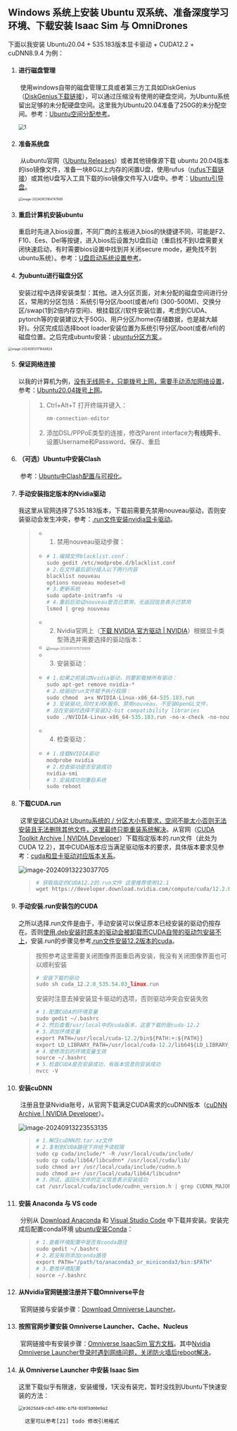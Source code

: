 ## Windows 系统上安装 Ubuntu 双系统、准备深度学习环境、下载安装 Isaac Sim 与 OmniDrones

下面以我安装 Ubuntu20.04 + 535.183版本显卡驱动 + CUDA12.2 + cuDNN8.9.4 为例：

1. #### **进行磁盘管理**

   ​		使用windows自带的磁盘管理工具或者第三方工具如DiskGenius（[DiskGenius下载链接][1]），可以通过压缩没有使用的硬盘空间，为Ubuntu系统留出足够的未分配硬盘空间。这里我为Ubuntu20.04准备了250G的未分配空间。参考：[Ubuntu空间分配参考][2]。

   <img src="pics/1.png" alt="1" style="zoom:80%;" />

2. #### **准备系统盘**

   ​		从ubuntu官网（[Ubuntu Releases][3]）或者其他镜像源下载 ubuntu 20.04版本的iso镜像文件，准备一块8G以上内存的闲置U盘，使用rufus（[rufus下载链接][4]）或其他U盘写入工具下载的iso镜像文件写入U盘中。参考：[Ubuntu引导盘][5]。

   <img src="pics/2.png" alt="image-20240913164747885" style="zoom:50%;" />

3. #### **重启计算机安装ubuntu**

   ​		重启时先进入bios设置，不同厂商的主板进入bios的快捷键不同，可能是F2、F10、Ees、Del等按键，进入bios后设置为U盘启动（重启找不到U盘需要关闭快速启动，有时需要bios设置中找到并关闭secure mode，避免找不到ubuntu系统）。参考：[U盘启动系统设置参考][6]。

4. #### **为ubuntu进行磁盘分区**

   ​		安装过程中选择安装类型：其他。进入分区页面，对未分配的磁盘空间进行分区，常用的分区包括：系统引导分区/boot(或者/efi) (300-500M)、交换分区/swap(1到2倍内存空间)、根挂载区/(软件安装位置，考虑到CUDA、pytorch等的安装建议大于50G)、用户分区/home(存储数据，也是越大越好)。分区完成后选择boot loader安装位置为系统引导分区/boot(或者/efi)的磁盘位置。之后完成ubuntu安装：[ubuntu分区方案 ][7]。

<img src="pics/3.png" alt="image-20240913171644824" style="zoom: 50%;" />

5. #### **保证网络连接**

   ​		以我的计算机为例，<u>没有无线网卡，只能拨号上网，需要手动添加网络设置</u>，参考：[Ubuntu20.04拨号上网][8]。

   > 1. Ctrl+Alt+T 打开终端并键入：
   >
   >    ```python
   >    nm-connection-editor
   >    ```
   >
   > 2. 添加DSL/PPPoE类型的连接，修改Parent interface为**有线网卡**、设置Username和Password、保存、重启

6. #### （可选）**Ubuntu中安装Clash**

   ​		参考：[Ubuntu中Clash配置与可视化][9]。

7. #### **手动安装指定版本的Nvidia驱动**

   ​		我这里从官网选择了535.183版本，下载前需要先禁用nouveau驱动，否则安装驱动会发生冲突，参考：[.run文件安装nvidia显卡驱动][10]。

   > - 1. 禁用nouveau驱动步骤：
   >
   > - ```python
   >   # 1.编辑文件blacklist.conf：
   >   sudo gedit /etc/modprobe.d/blacklist.conf	
   >   # 2.在文件最后部分插入以下两行内容
   >   blacklist nouveau
   >   options nouveau modeset=0
   >   # 3.更新系统
   >   sudo update-initramfs -u
   >   # 4.重启后验证nouveau是否已禁用，无返回信息表示已禁用
   >   lsmod | grep nouveau
   >   ```
   >
   > - 2. Nvidia官网上（[下载 NVIDIA 官方驱动 | NVIDIA][11]）根据显卡类型筛选并需要选择的驱动版本：
   >
   > - <img src="pics/4.png" alt="image-20240913175710808" style="zoom:50%;" />
   >
   > - 3. 安装驱动：
   >
   > - ```python
   >   # 1.如果之前装过Nvidia驱动，则要卸载掉所有驱动：
   >   sudo apt-get remove nvidia-*  
   >   # 2.给驱动run文件赋予执行权限：
   >   sudo chmod  a+x NVIDIA-Linux-x86_64-535.183.run
   >   # 3.安装驱动,同时关闭X服务、禁用nouveau、不安装OpenGL文件，
   >   # 且在安装时选择不安装32-bit compatibility libraries
   >   sudo ./NVIDIA-Linux-x86_64-535.183.run -no-x-check -no-nouveau-check -no-opengl-files 
   >   ```
   >
   > - 4. 检查驱动：
   >
   > - ```python
   >   # 1.挂载NVIDIA驱动
   >   modprobe nvidia
   >   # 2.检查驱动是否安装成功
   >   nvidia-smi
   >   # 3.安装成功则重启系统
   >   sudo reboot
   >   ```

8. #### **下载CUDA.run**

   ​		这里<u>安装CUDA对 Ubuntu系统的 / 分区大小有要求，空间不能太小否则无法安装且无法删除其他文件，这里最终只能重装系统解决</u>。从官网（[CUDA Toolkit Archive | NVIDIA Developer][12]）下载指定版本的.run文件（此处为CUDA 12.2），其中CUDA版本应当满足驱动版本的要求，具体版本要求见参考：[cuda和显卡驱动对应版本关系][13]。

   ![image-20240913223037705](pics/5.png)

   >```python
   ># 获取指定的CUDA12.2的.run文件 这里推荐使用12.1
   >wget https://developer.download.nvidia.com/compute/cuda/12.2.0/local_installers/cuda_12.2.0_535.54.03_linux.run 
   >```

9. #### **手动安装.run安装包的CUDA**

   ​		之所以选择.run文件是由于，手动安装可以保证原本已经安装的驱动仍按存在。否则<u>使用.deb安装时原本的驱动会被卸载而CUDA自带的驱动包安装不上</u>，安装.run的步骤见参考[.run文件安装12.2版本的cuda][14]。

   >按照参考这里需要关闭图像界面重启再安装，我没有关闭图像界面也可以顺利安装
   >
   >```python
   ># 安装下载的驱动 
   >sudo sh cuda_12.2.0_535.54.03_linux.run
   >```
   >
   >安装时注意去掉安装显卡驱动的选项，否则驱动冲突会安装失败
   >
   >```python
   ># 1.配置CUDA的环境变量
   >sudo gedit ~/.bashrc
   ># 2.然后查看/usr/local中的cuda版本，这里下载的是cuda-12.2
   ># 3.添加环境变量
   >export PATH=/usr/local/cuda-12.2/bin${PATH:+:${PATH}}
   >export LD_LIBRARY_PATH=/usr/local/cuda-12.2/lib64${LD_LIBRARY_PATH:+:${LD_LIBRARY_PATH}}
   ># 4.使修改后的环境变量生效
   >source ~/.bashrc
   ># 5.检查CUDA是否安装成功，有版本信息则安装成功
   >nvcc -V
   >```

10. #### **安装cuDNN**

    ​		注册且登录Nvidia账号，从官网下载满足CUDA需求的cuDNN版本（[cuDNN Archive | NVIDIA Developer][15]）。

    ![image-20240913223553135](pics/6.png)

    >```python
    ># 1.解压cuDNN的.tar.xz文件
    ># 2.复制到CUDA路径下并给予读权限
    >sudo cp cuda/include/* -R /usr/local/cuda/include/ 
    >sudo cp cuda/lib64/libcudnn* /usr/local/cuda/lib/ 
    >sudo chmod a+r /usr/local/cuda/include/cudnn.h 
    >sudo chmod a+r /usr/local/cuda/lib64/libcudnn*
    ># 3.测试，返回头文件的定义信息表示安装成功
    >cat /usr/local/cuda/include/cudnn_version.h | grep CUDNN_MAJOR -A 2
    >```

11. #### **安装 Anaconda 与 VS code**

    ​		分别从 [Download Anaconda][16] 和 [Visual Studio Code][17] 中下载并安装。安装完成后配置conda环境 [ubuntu安装Conda][18]：

    > ```python
    > # 1.查看环境配置中是否有conda路径
    > sudo gedit ~/.bashrc
    > # 2.若没有则添加conda路径
    > export PATH="/path/to/anaconda3_or_miniconda3/bin:$PATH"
    > # 3.更改环境配置
    > source ~/.bashrc
    > ```

12. #### **从Nvidia官网链接注册并下载Omniverse平台**

    ​		官网链接与安装步骤：[Download Omniverse Launcher][19]。

13. #### **按照官网步骤安装 Omniverse Launcher、Cache、Nucleus**

    ​		官网链接中有安装步骤：[Omniverse IsaacSim 官方文档][20]。其中<u>Nvidia Omniverse Launcher登录时遇到网络问题，关闭防火墙后reboot解决</u>。

14. #### **从 Omniverse Launcher 中安装 Isaac Sim** 

    ​		这里下载似乎有限速，安装缓慢，1天没有装完，暂时没找到Ubuntu下快速安装的方法：

    <img src="pics/7.png" alt="e3625d49-c6cf-489c-b7f4-926f3de6e9a2" style="zoom:67%;" />

          这里可以参考[21] todo 修改引用格式



[1]:https://www.diskgenius.com/	"DiskGenius下载链接"
[2]:https://blog.csdn.net/jy15246781299/article/details/133667186	"Ubuntu空间分配参考"
[3]:https://releases.ubuntu.com/	"Ubuntu Releases"
[4]:https://rufus.ie/downloads/	"rufus下载链接"
[5]:https://blog.csdn.net/jy15246781299/article/details/133667186	"Ubuntu引导盘"
[6]:https://blog.csdn.net/qq_42313591/article/details/136007211	"U盘启动系统设置参考"
[7]:https://blog.csdn.net/qq_35724582/article/details/125729026	"ubuntu分区方案"
[8]:https://www.cnblogs.com/FaithALL/p/13268058.html	"Ubuntu20.04拨号上网"
[9]:https://zhuanlan.zhihu.com/p/2852384493	"Ubuntu中Clash配置与可视化"
[10]:https://zhuanlan.zhihu.com/p/688305108	".run文件安装nvidia显卡驱动"
[11]:https://www.nvidia.cn/drivers/lookup/	"下载 NVIDIA 官方驱动 | NVIDIA"
[12]:https://developer.nvidia.com/cuda-toolkit-archive	"CUDA Toolkit Archive | NVIDIA Developer"
[13]:https://blog.csdn.net/FL1623863129/article/details/137070923	"cuda和显卡驱动对应版本关系"
[14]:https://blog.csdn.net/qq_42864343/article/details/131728784	".run文件安装12.2版本的cuda"
[15]:https://developer.nvidia.com/rdp/cudnn-archive	"cuDNN Archive | NVIDIA Developer"
[16]:https://www.anaconda.com/download/success	"Download Anaconda"
[17]:https://code.visualstudio.com/Download	"Visual Studio Code"
[18]:https://blog.csdn.net/marsjin/article/details/139806830	"ubuntu安装Conda"
[19]:https://www.nvidia.com/en-us/omniverse/download/	"Download Omniverse Launcher"
[20]:https://docs.omniverse.nvidia.com/isaacsim/latest/installation/install_workstation.html	"Omniverse IsaacSim 官方文档"
[21]:https://blog.csdn.net/sebrina111007/article/details/143231385	"包含Isaac Sim下载太慢解决方法"
